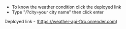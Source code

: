 * To know the weather condition click the deployed link
* Type "/?city=your city name" then click enter




Deployed link - (https://weather-api-ftro.onrender.com)
